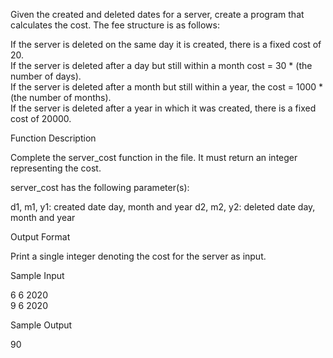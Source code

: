 Given the created and deleted dates for a server, create a program that calculates the cost. The fee structure is as follows:

If the server is deleted on the same day it is created, there is a fixed cost of 20.   
If the server is deleted after a day but still within a month cost = 30 * (the number of days).    
If the server is deleted after a month but still within a year, the cost = 1000 * (the number of months).    
If the server is deleted after a year in which it was created, there is a fixed cost of 20000.    

Function Description

Complete the server_cost function in the file. It must return an integer representing the cost.

server_cost has the following parameter(s):

d1, m1, y1: created date day, month and year
d2, m2, y2: deleted date day, month and year

Output Format

Print a single integer denoting the cost for the server as input.


Sample Input

6 6 2020     
9 6 2020

Sample Output

90
